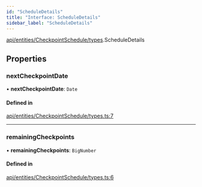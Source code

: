 ```yaml
---
id: "ScheduleDetails"
title: "Interface: ScheduleDetails"
sidebar_label: "ScheduleDetails"
---
```


[api/entities/CheckpointSchedule/types](../../../../../../modules/API/Entities/CheckpointSchedule/Types/Types.md).ScheduleDetails

## Properties

### nextCheckpointDate

• **nextCheckpointDate**: `Date`

#### Defined in

[api/entities/CheckpointSchedule/types.ts:7](https://github.com/PolymeshAssociation/polymesh-sdk/blob/5b946f904/src/api/entities/CheckpointSchedule/types.ts#L7)

___

### remainingCheckpoints

• **remainingCheckpoints**: `BigNumber`

#### Defined in

[api/entities/CheckpointSchedule/types.ts:6](https://github.com/PolymeshAssociation/polymesh-sdk/blob/5b946f904/src/api/entities/CheckpointSchedule/types.ts#L6)
